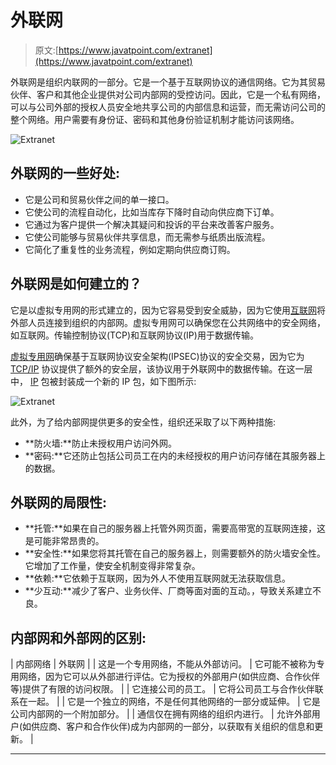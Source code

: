 # 外联网

> 原文:[https://www.javatpoint.com/extranet](https://www.javatpoint.com/extranet)

外联网是组织内联网的一部分。它是一个基于互联网协议的通信网络。它为其贸易伙伴、客户和其他企业提供对公司内部网的受控访问。因此，它是一个私有网络，可以与公司外部的授权人员安全地共享公司的内部信息和运营，而无需访问公司的整个网络。用户需要有身份证、密码和其他身份验证机制才能访问该网络。

![Extranet](../Images/a92adbcbe46278a13573c4b41b8675b5.png)

## 外联网的一些好处:

*   它是公司和贸易伙伴之间的单一接口。
*   它使公司的流程自动化，比如当库存下降时自动向供应商下订单。
*   它通过为客户提供一个解决其疑问和投诉的平台来改善客户服务。
*   它使公司能够与贸易伙伴共享信息，而无需参与纸质出版流程。
*   它简化了重复性的业务流程，例如定期向供应商订购。

## 外联网是如何建立的？

它是以虚拟专用网的形式建立的，因为它容易受到安全威胁，因为它使用[互联网](https://www.javatpoint.com/internet)将外部人员连接到组织的内部网。虚拟专用网可以确保您在公共网络中的安全网络，如互联网。传输控制协议(TCP)和互联网协议(IP)用于数据传输。

[虚拟专用网](https://www.javatpoint.com/vpn-full-form)确保基于互联网协议安全架构(IPSEC)协议的安全交易，因为它为 [TCP/IP](https://www.javatpoint.com/tcp-ip-full-form) 协议提供了额外的安全层，该协议用于外联网中的数据传输。在这一层中， [IP](https://www.javatpoint.com/ip-full-form) 包被封装成一个新的 IP 包，如下图所示:

![Extranet](../Images/f118c8f80fdaa4ef1d2810527f91d4e3.png)

此外，为了给内部网提供更多的安全性，组织还采取了以下两种措施:

*   **防火墙:**防止未授权用户访问外网。
*   **密码:**它还防止包括公司员工在内的未经授权的用户访问存储在其服务器上的数据。

## 外联网的局限性:

*   **托管:**如果在自己的服务器上托管外网页面，需要高带宽的互联网连接，这是可能非常昂贵的。
*   **安全性:**如果您将其托管在自己的服务器上，则需要额外的防火墙安全性。它增加了工作量，使安全机制变得非常复杂。
*   **依赖:**它依赖于互联网，因为外人不使用互联网就无法获取信息。
*   **少互动:**减少了客户、业务伙伴、厂商等面对面的互动。，导致关系建立不良。

## 内部网和外部网的区别:

| 内部网络 | 外联网 |
| 这是一个专用网络，不能从外部访问。 | 它可能不被称为专用网络，因为它可以从外部进行评估。它为授权的外部用户(如供应商、合作伙伴等)提供了有限的访问权限。 |
| 它连接公司的员工。 | 它将公司员工与合作伙伴联系在一起。 |
| 它是一个独立的网络，不是任何其他网络的一部分或延伸。 | 它是公司内部网的一个附加部分。 |
| 通信仅在拥有网络的组织内进行。 | 允许外部用户(如供应商、客户和合作伙伴)成为内部网的一部分，以获取有关组织的信息和更新。 |

* * *